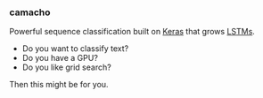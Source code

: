 ### camacho

Powerful sequence classification built on [Keras](http://keras.io) that grows [LSTMs](http://people.idsia.ch/~juergen/lstm/).

* Do you want to classify text?
* Do you have a GPU?
* Do you like grid search?

Then this might be for you.

